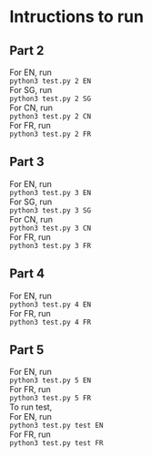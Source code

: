 # Intructions to run
## Part 2
For EN, run <br>
`python3 test.py 2 EN` <br>
For SG, run <br>
`python3 test.py 2 SG` <br>
For CN, run <br>
`python3 test.py 2 CN` <br>
For FR, run <br>
`python3 test.py 2 FR`

## Part 3
For EN, run <br>
`python3 test.py 3 EN` <br>
For SG, run <br>
`python3 test.py 3 SG` <br>
For CN, run <br>
`python3 test.py 3 CN` <br>
For FR, run <br>
`python3 test.py 3 FR`

## Part 4
For EN, run <br>
`python3 test.py 4 EN` <br>
For FR, run <br>
`python3 test.py 4 FR`

## Part 5
For EN, run <br>
`python3 test.py 5 EN` <br>
For FR, run <br>
`python3 test.py 5 FR`
<br>
To run test, <br>
For EN, run <br>
`python3 test.py test EN` <br>
For FR, run <br>
`python3 test.py test FR`
